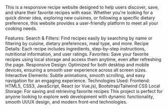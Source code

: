 This is a responsive recipe website designed to help users discover, save, and share their favorite recipes with ease. Whether you're looking for a quick dinner idea, exploring new cuisines, or following a specific dietary preference, this website provides a user-friendly platform to meet all your cooking needs.

Features:
Search & Filters: Find recipes easily by searching by name or filtering by cuisine, dietary preferences, meal type, and more.
Recipe Details: Each recipe includes ingredients, step-by-step instructions, nutritional information, and user ratings.
Favorites: Save your favorite recipes using local storage and access them anytime, even after refreshing the page.
Responsive Design: Optimized for both desktop and mobile devices, ensuring a smooth user experience across all screen sizes.
Interactive Elements: Subtle animations, smooth scrolling, and easy navigation for an engaging experience.
Technologies Used:
Frontend: HTML5, CSS3, JavaScript, React (or Vue.js), Bootstrap/Tailwind CSS
Local Storage: For saving and retrieving favorite recipes
This project is perfect for anyone looking to explore web development with dynamic functionality, smooth UI/UX design, and modern front-end technologies.
